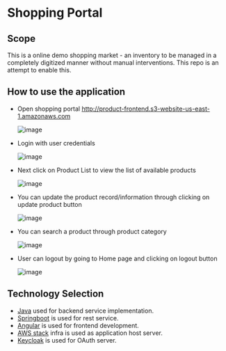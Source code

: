 # Shopping Portal
## Scope
This is a online demo shopping market - an inventory to be managed in a completely digitized manner without manual interventions. This repo is an attempt  to enable this.

## How to use the application
* Open shopping portal
  http://product-frontend.s3-website-us-east-1.amazonaws.com
  
  ![image](https://user-images.githubusercontent.com/67517333/128594457-e06be869-73e6-4a5e-bc9e-580d2fd37a9d.png)

* Login with user credentials

  ![image](https://user-images.githubusercontent.com/67517333/128594495-1a69405f-0333-4c5a-a28b-75b932f4fada.png)

* Next click on Product List to view the list of available products

  ![image](https://user-images.githubusercontent.com/67517333/128594515-8414f9e4-6108-4a2c-ad21-6f724d6c2010.png)
 
* You can update the product record/information through clicking on update product button

  ![image](https://user-images.githubusercontent.com/67517333/128594546-e726a4fe-1a2a-4391-ae35-852f724e102a.png)

* You can search a product through product category
  
  ![image](https://user-images.githubusercontent.com/67517333/128594573-1b704941-bec9-4a8d-a94a-04948eb4ef0a.png)

* User can logout by going to Home page and clicking on logout button

  ![image](https://user-images.githubusercontent.com/67517333/128594609-e182edd4-b0c8-419d-a2d5-54beab88701c.png)

## Technology Selection
* [Java](https://openjdk.java.net/) used for backend service implementation.
* [Springboot](https://spring.io/projects/spring-boot) is used for rest service.
* [Angular](https://angularjs.org/) is used for frontend development.
* [AWS stack](https://aws.amazon.com/) infra is used as application host server.
* [Keycloak](https://www.keycloak.org/) is used for OAuth server.
